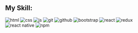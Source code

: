 <div>
  <h2>My Skill:</h2>
  
  ![html](	https://img.shields.io/badge/HTML5-E34F26?style=for-the-badge&logo=html5&logoColor=white)
  ![css](https://img.shields.io/badge/CSS3-1572B6?style=for-the-badge&logo=css3&logoColor=white)
  ![js](https://img.shields.io/badge/JavaScript-323330?style=for-the-badge&logo=javascript&logoColor=F7DF1E)
  ![git](https://img.shields.io/badge/GIT-E44C30?style=for-the-badge&logo=git&logoColor=white)
  ![github](https://img.shields.io/badge/Github-grey?style=for-the-badge&logo=github)
  ![bootstrap](https://img.shields.io/badge/Bootstrap-563D7C?style=for-the-badge&logo=bootstrap&logoColor=white)
  ![react](https://img.shields.io/badge/React-20232A?style=for-the-badge&logo=react&logoColor=61DAFB)
  ![redux](https://img.shields.io/badge/Redux-593D88?style=for-the-badge&logo=redux&logoColor=white)
  ![react native](https://img.shields.io/badge/React_Native-20232A?style=for-the-badge&logo=react&logoColor=61DAFB)
  ![npm](https://img.shields.io/badge/npm-CB3837?style=for-the-badge&logo=npm&logoColor=white)
  

</div>

<div>
<!--   <h2>My Stats:</h2> -->
<!--   <img src="https://github-readme-stats.vercel.app/api?username=Yasharmohamadi&show_icons=true&theme=dark" width="350px" /> -->
</div>

